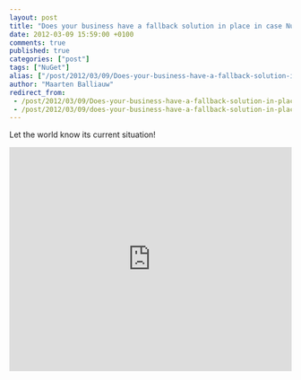 ```yaml
---
layout: post
title: "Does your business have a fallback solution in place in case NuGet.org goes down?"
date: 2012-03-09 15:59:00 +0100
comments: true
published: true
categories: ["post"]
tags: ["NuGet"]
alias: ["/post/2012/03/09/Does-your-business-have-a-fallback-solution-in-place-in-case-NuGetorg-goes-down.aspx", "/post/2012/03/09/does-your-business-have-a-fallback-solution-in-place-in-case-nugetorg-goes-down.aspx"]
author: "Maarten Balliauw"
redirect_from:
 - /post/2012/03/09/Does-your-business-have-a-fallback-solution-in-place-in-case-NuGetorg-goes-down.aspx.html
 - /post/2012/03/09/does-your-business-have-a-fallback-solution-in-place-in-case-nugetorg-goes-down.aspx.html
---
```


<p>Let the world know its current situation!</p>
<script type="text/javascript" src="http://twtpoll.com/js/ibadge.js"></script>
<p><iframe id="twpw_if" name="twpw_if" src="http://twtpoll.com/badge/if/?twt=q90n1t&amp;tbg=1&amp;b=1&amp;bt=1" frameborder="0" scrolling="no" width="100%" height="400">Your browser doesn't support iFrames :( Vote for this poll &lt;a title="here" href="http://twtpoll.com/q90n1t" target="_blank" data-mce-href="http://twtpoll.com/q90n1t"&gt;here&lt;/a&gt;.</iframe></p>

